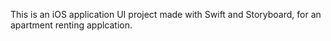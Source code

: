 This is an iOS application UI project made with Swift and Storyboard, for an apartment renting applcation.
